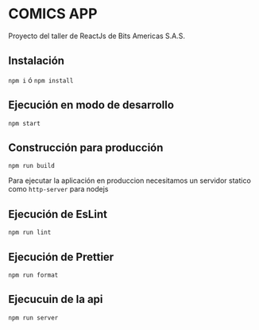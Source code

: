 # COMICS APP

Proyecto del taller de ReactJs de Bits Americas S.A.S.

## Instalación

`npm i` ó `npm install`

## Ejecución en modo de desarrollo

`npm start`

## Construcción para producción

`npm run build`

Para ejecutar la aplicación en produccion necesitamos un servidor statico como `http-server` para nodejs

## Ejecución de EsLint

`npm run lint`

## Ejecución de Prettier

`npm run format`

## Ejecucuin de la api

`npm run server`
